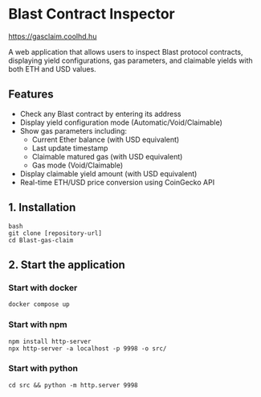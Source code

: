 # Blast Contract Inspector

https://gasclaim.coolhd.hu

A web application that allows users to inspect Blast protocol contracts, displaying yield configurations, gas parameters, and claimable yields with both ETH and USD values.

## Features

- Check any Blast contract by entering its address
- Display yield configuration mode (Automatic/Void/Claimable)
- Show gas parameters including:
  - Current Ether balance (with USD equivalent)
  - Last update timestamp
  - Claimable matured gas (with USD equivalent)
  - Gas mode (Void/Claimable)
- Display claimable yield amount (with USD equivalent)
- Real-time ETH/USD price conversion using CoinGecko API

## 1. Installation

```
bash
git clone [repository-url]
cd Blast-gas-claim
```

## 2. Start the application
### Start with docker
```
docker compose up
```

### Start with npm
```
npm install http-server
npx http-server -a localhost -p 9998 -o src/
```

### Start with python
```
cd src && python -m http.server 9998
```
